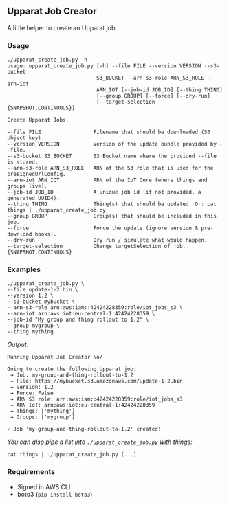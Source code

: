 ## Upparat Job Creator

A little helper to create an Upparat job.

### Usage

    ./upparat_create_job.py -h
    usage: upparat_create_job.py [-h] --file FILE --version VERSION --s3-bucket
                                 S3_BUCKET --arn-s3-role ARN_S3_ROLE --arn-iot
                                 ARN_IOT [--job-id JOB_ID] [--thing THING]
                                 [--group GROUP] [--force] [--dry-run]
                                 [--target-selection {SNAPSHOT,CONTINUOUS}]

    Create Upparat Jobs.

    --file FILE                 Filename that should be downloaded (S3 object key).
    --version VERSION           Version of the update bundle provided by --file.
    --s3-bucket S3_BUCKET       S3 Bucket name where the provided --file is stored.
    --arn-s3-role ARN_S3_ROLE   ARN of the S3 role that is used for the presignedUrlConfig.
    --arn-iot ARN_IOT           ARN of the IoT Core (where things and groups live).
    --job-id JOB_ID             A unique job id (if not provided, a generated UUID4).
    --thing THING               Thing(s) that should be updated. Or: cat things | ./upparat_create_job.py
    --group GROUP               Group(s) that should be included in this job.
    --force                     Force the update (ignore version & pre-download hooks).
    --dry-run                   Dry run / simulate what would happen.
    --target-selection          Change targetSelection of job.{SNAPSHOT,CONTINUOUS}

### Examples

    ./upparat_create_job.py \
    --file update-1-2.bin \
    --version 1.2 \
    --s3-bucket mybucket \
    --arn-s3-role arn:aws:iam::42424228359:role/iot_jobs_s3 \
    --arn-iot arn:aws:iot:eu-central-1:42424228359 \
    --job-id "My group and thing rollout to 1.2" \
    --group mygroup \
    --thing mything

_Output:_

    Running Upparat Job Creator \o/

    Going to create the following Upparat job:
     → Job: my-group-and-thing-rollout-to-1.2
     → File: https://mybucket.s3.amazonaws.com/update-1-2.bin
     → Version: 1.2
     → Force: False
     → ARN S3 role: arn:aws:iam::42424228359:role/iot_jobs_s3
     → ARN IoT: arn:aws:iot:eu-central-1:42424228359
     → Things: ['mything']
     → Groups: ['mygroup']

    ✓ Job 'my-group-and-thing-rollout-to-1.2' created!

_You can also pipe a list into `./upparat_create_job.py` with things:_

    cat things | ./upparat_create_job.py (...)

### Requirements

- Signed in AWS CLI
- boto3 (`pip install boto3`)
